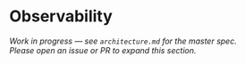 # Observability

_Work in progress — see `architecture.md` for the master spec.  
Please open an issue or PR to expand this section._
